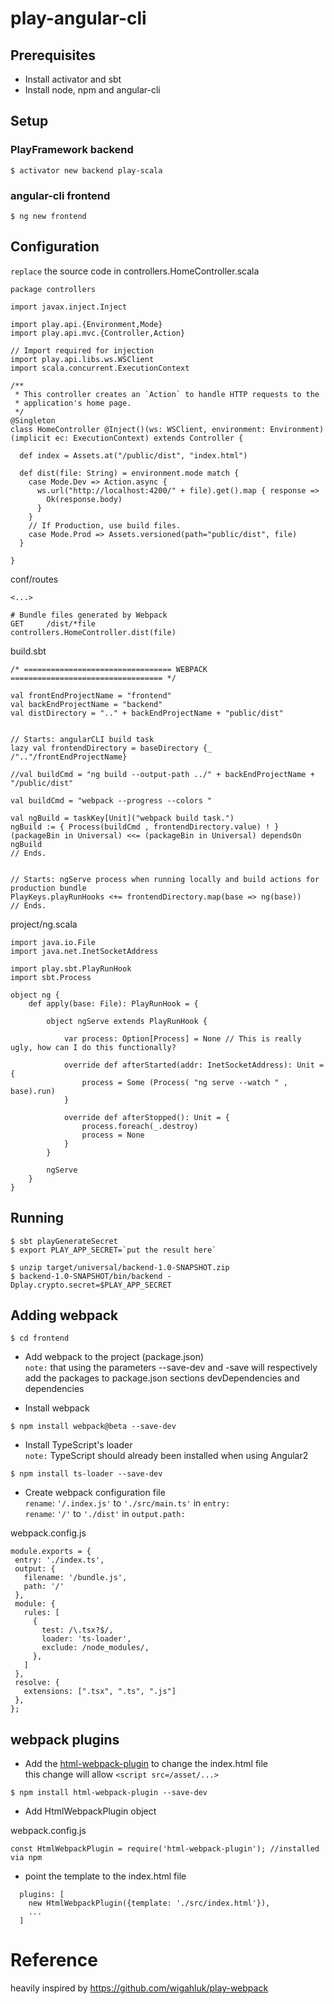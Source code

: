 # play-angular-cli


## Prerequisites

* Install activator and sbt
* Install node, npm and angular-cli

## Setup

### PlayFramework backend

```
$ activator new backend play-scala
```

### angular-cli frontend
```
$ ng new frontend
```

## Configuration

`replace` the source code in controllers.HomeController.scala

```
package controllers

import javax.inject.Inject

import play.api.{Environment,Mode}
import play.api.mvc.{Controller,Action}

// Import required for injection
import play.api.libs.ws.WSClient
import scala.concurrent.ExecutionContext

/**
 * This controller creates an `Action` to handle HTTP requests to the
 * application's home page.
 */
@Singleton
class HomeController @Inject()(ws: WSClient, environment: Environment)(implicit ec: ExecutionContext) extends Controller {

  def index = Assets.at("/public/dist", "index.html")

  def dist(file: String) = environment.mode match {
    case Mode.Dev => Action.async {
      ws.url("http://localhost:4200/" + file).get().map { response =>
        Ok(response.body)
      }
    }
    // If Production, use build files.
    case Mode.Prod => Assets.versioned(path="public/dist", file)
  }

}
```
conf/routes

```
<...>

# Bundle files generated by Webpack
GET     /dist/*file                 controllers.HomeController.dist(file)
```

build.sbt
```
/* ================================= WEBPACK ================================== */

val frontEndProjectName = "frontend"
val backEndProjectName = "backend"
val distDirectory = ".." + backEndProjectName + "public/dist"


// Starts: angularCLI build task
lazy val frontendDirectory = baseDirectory {_ /".."/frontEndProjectName}

//val buildCmd = "ng build --output-path ../" + backEndProjectName + "/public/dist"

val buildCmd = "webpack --progress --colors "

val ngBuild = taskKey[Unit]("webpack build task.")
ngBuild := { Process(buildCmd , frontendDirectory.value) ! }
(packageBin in Universal) <<= (packageBin in Universal) dependsOn ngBuild
// Ends.


// Starts: ngServe process when running locally and build actions for production bundle
PlayKeys.playRunHooks <+= frontendDirectory.map(base => ng(base))
// Ends.

```

project/ng.scala
```
import java.io.File
import java.net.InetSocketAddress

import play.sbt.PlayRunHook
import sbt.Process

object ng {
    def apply(base: File): PlayRunHook = {

        object ngServe extends PlayRunHook {

            var process: Option[Process] = None // This is really ugly, how can I do this functionally?

            override def afterStarted(addr: InetSocketAddress): Unit = {
                process = Some (Process( "ng serve --watch " , base).run)
            }

            override def afterStopped(): Unit = {
                process.foreach(_.destroy)
                process = None
            }
        }

        ngServe
    }
}
```

## Running

```
$ sbt playGenerateSecret
$ export PLAY_APP_SECRET=`put the result here`
```

```
$ unzip target/universal/backend-1.0-SNAPSHOT.zip
$ backend-1.0-SNAPSHOT/bin/backend -Dplay.crypto.secret=$PLAY_APP_SECRET
```

## Adding webpack
```
$ cd frontend
```

* Add webpack to the project (package.json)  
  `note:` that using the parameters --save-dev and -save will respectively 
  add the packages to package.json sections devDependencies and dependencies

* Install webpack
```
$ npm install webpack@beta --save-dev 
```
* Install TypeScript's loader  
  `note:` TypeScript should already been installed when using Angular2
```
$ npm install ts-loader --save-dev 
```
* Create webpack configuration file   
   `rename`: `'/.index.js'` to `'./src/main.ts'` in `entry:`  
   `rename`: `'/'` to `'./dist'` in `output.path:`  

webpack.config.js
```
module.exports = {
 entry: './index.ts',
 output: {
   filename: '/bundle.js',
   path: '/'
 },
 module: {
   rules: [
     {
       test: /\.tsx?$/,
       loader: 'ts-loader',
       exclude: /node_modules/,
     },
   ]
 }, 
 resolve: {
   extensions: [".tsx", ".ts", ".js"]
 },
};
```


## webpack plugins

* Add the [html-webpack-plugin](https://webpack.js.org/concepts/plugins/#configuration) to change the index.html file  
  this change will allow `<script src=/asset/...>`

```
$ npm install html-webpack-plugin --save-dev
```
* Add HtmlWebpackPlugin object

webpack.config.js
```
const HtmlWebpackPlugin = require('html-webpack-plugin'); //installed via npm
```
* point the template to the index.html file  

```
  plugins: [
    new HtmlWebpackPlugin({template: './src/index.html'}),
    ...
  ]
```
# Reference
heavily inspired by https://github.com/wigahluk/play-webpack
